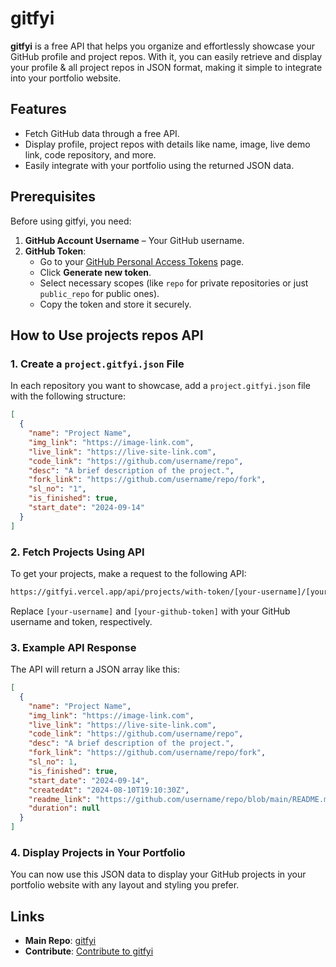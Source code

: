 # gitfyi

**gitfyi** is a free API that helps you organize and effortlessly showcase your GitHub profile and project repos. With it, you can easily retrieve and display your profile & all project repos in JSON format, making it simple to integrate into your portfolio website.

## Features

- Fetch GitHub data through a free API.
- Display profile, project repos with details like name, image, live demo link, code repository, and more.
- Easily integrate with your portfolio using the returned JSON data.

## Prerequisites

Before using gitfyi, you need:

1. **GitHub Account Username** – Your GitHub username.
2. **GitHub Token**:
   - Go to your [GitHub Personal Access Tokens](https://github.com/settings/tokens) page.
   - Click **Generate new token**.
   - Select necessary scopes (like `repo` for private repositories or just `public_repo` for public ones).
   - Copy the token and store it securely.

## How to Use projects repos API

### 1. Create a `project.gitfyi.json` File

In each repository you want to showcase, add a `project.gitfyi.json` file with the following structure:

```json
[
  {
    "name": "Project Name",
    "img_link": "https://image-link.com",
    "live_link": "https://live-site-link.com",
    "code_link": "https://github.com/username/repo",
    "desc": "A brief description of the project.",
    "fork_link": "https://github.com/username/repo/fork",
    "sl_no": "1",
    "is_finished": true,
    "start_date": "2024-09-14"
  }
]
```

### 2. Fetch Projects Using API

To get your projects, make a request to the following API:

```bash
https://gitfyi.vercel.app/api/projects/with-token/[your-username]/[your-github-token]
```

Replace `[your-username]` and `[your-github-token]` with your GitHub username and token, respectively.

### 3. Example API Response

The API will return a JSON array like this:

```json
[
  {
    "name": "Project Name",
    "img_link": "https://image-link.com",
    "live_link": "https://live-site-link.com",
    "code_link": "https://github.com/username/repo",
    "desc": "A brief description of the project.",
    "fork_link": "https://github.com/username/repo/fork",
    "sl_no": 1,
    "is_finished": true,
    "start_date": "2024-09-14",
    "createdAt": "2024-08-10T19:10:30Z",
    "readme_link": "https://github.com/username/repo/blob/main/README.md",
    "duration": null
  }
]
```

### 4. Display Projects in Your Portfolio

You can now use this JSON data to display your GitHub projects in your portfolio website with any layout and styling you prefer.

## Links

- **Main Repo**: [gitfyi](https://github.com/besaoct/gitfyi)
- **Contribute**: [Contribute to gitfyi](https://github.com/besaoct/gitfyi/pulls)
  